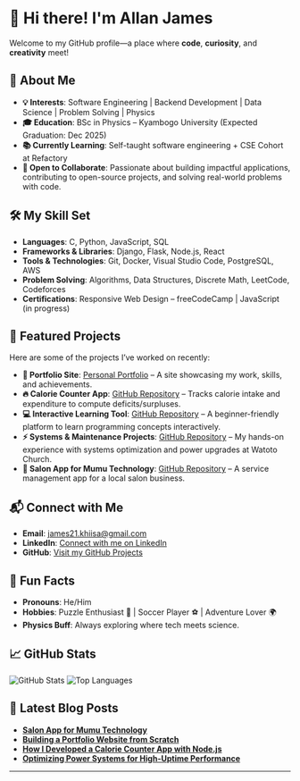 
# 👋 Hi there! I'm Allan James

Welcome to my GitHub profile—a place where **code**, **curiosity**, and **creativity** meet!

## 👀 About Me

* **💡 Interests**: Software Engineering | Backend Development | Data Science | Problem Solving | Physics
* **🎓 Education**: BSc in Physics – Kyambogo University (Expected Graduation: Dec 2025)
* **📚 Currently Learning**: Self-taught software engineering + CSE Cohort at Refactory
* **🤝 Open to Collaborate**: Passionate about building impactful applications, contributing to open-source projects, and solving real-world problems with code.

## 🛠️ My Skill Set

* **Languages**: C, Python, JavaScript, SQL
* **Frameworks & Libraries**: Django, Flask, Node.js, React
* **Tools & Technologies**: Git, Docker, Visual Studio Code, PostgreSQL, AWS
* **Problem Solving**: Algorithms, Data Structures, Discrete Math, LeetCode, Codeforces
* **Certifications**: Responsive Web Design – freeCodeCamp | JavaScript (in progress)

## 🌟 Featured Projects

Here are some of the projects I’ve worked on recently:

* **🎨 Portfolio Site**: [Personal Portfolio](https://web-production-ec847.up.railway.app/) – A site showcasing my work, skills, and achievements.
* **🔥 Calorie Counter App**: [GitHub Repository](https://github.com/allanjames-prog/calorie-counter) – Tracks calorie intake and expenditure to compute deficits/surpluses.
* **💻 Interactive Learning Tool**: [GitHub Repository](https://www.linkedin.com/in/allan-james-09963a249/) – A beginner-friendly platform to learn programming concepts interactively.
* **⚡ Systems & Maintenance Projects**: [GitHub Repository](https://github.com/allanjames-prog/systems-maintenance) – My hands-on experience with systems optimization and power upgrades at Watoto Church.
* **💈 Salon App for Mumu Technology**: [GitHub Repository](https://github.com/allanjames-prog/salon-app) – A service management app for a local salon business.

## 📬 Connect with Me

* **Email**: [james21.khiisa@gmail.com](mailto:james21.khiisa@gmail.com)
* **LinkedIn**: [Connect with me on LinkedIn](https://www.linkedin.com/in/james-allan-09963a249)
* **GitHub**: [Visit my GitHub Projects](https://github.com/allanjames-prog)

## 🎉 Fun Facts

* **Pronouns**: He/Him
* **Hobbies**: Puzzle Enthusiast 🧩 | Soccer Player ⚽ | Adventure Lover 🌍
* **Physics Buff**: Always exploring where tech meets science.

## 📈 GitHub Stats

![GitHub Stats](https://github-readme-stats.vercel.app/api?username=allanjames-prog\&show_icons=true\&theme=radical)
![Top Languages](https://github-readme-stats.vercel.app/api/top-langs/?username=allanjames-prog\&layout=compact\&theme=radical)

## 📝 Latest Blog Posts

* [**Salon App for Mumu Technology**](https://medium.com/@allanjames)
* [**Building a Portfolio Website from Scratch**](https://medium.com/@allanjames)
* [**How I Developed a Calorie Counter App with Node.js**](https://medium.com/@allanjames)
* [**Optimizing Power Systems for High-Uptime Performance**](https://medium.com/@allanjames)

---

<!---  
allanjames-prog/allanjames-prog is a ✨ special ✨ repository because its `README.md` (this file) appears on your GitHub profile.  
You can click the Preview link to take a look at your changes.  
--->
